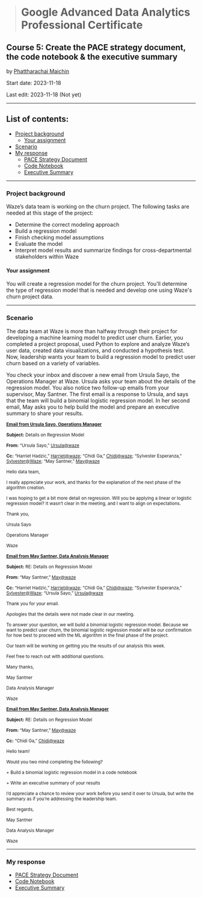 > # Google Advanced Data Analytics Professional Certificate

## **Course 5: Create the PACE strategy document, the code notebook & the executive summary**

by [Phattharachai Maichin](https://www.linkedin.com/in/phattharachai-m/)

Start date: 2023-11-18

Last edit: 2023-11-18 (Not yet)
***
## List of contents:
- [Project background](#project-background)
  - [Your assignment](#your-assignment)
- [Scenario](#scenario)
- [My response](#my-response)
  + [PACE Strategy Document](https://docs.google.com/document/d/14DZwKsE8x0iD1rdTuM6-Yl7GtKPvIfrKZBitCzOCsbE/edit?usp=sharing)
  + [Code Notebook]()
  + [Executive Summary](https://docs.google.com/presentation/d/1asfp8f1V8w6oskbJxnf26qfMzQPVCXZgLkzJoNwIPM0/edit?usp=sharing&resourcekey=0-cyCksdsDxpjJHpyUzci2TQ)

___
### Project background
Waze’s data team is working on the churn project. The following tasks are needed at this stage of the project:
  + Determine the correct modeling approach
  + Build a regression model
  + Finish checking model assumptions
  + Evaluate the model
  + Interpret model results and summarize findings for cross-departmental stakeholders within Waze

#### Your assignment
You will create a regression model for the churn project. You'll determine the type of regression model that is needed and develop one using Waze's churn project data.
___
### Scenario
The data team at Waze is more than halfway through their project for developing a machine learning model to predict user churn. Earlier, you completed a project proposal, used Python to explore and analyze Waze’s user data, created data visualizations, and conducted a hypothesis test. Now, leadership wants your team to build a regression model to predict user churn based on a variety of variables.

You check your inbox and discover a new email from Ursula Sayo, the Operations Manager at Waze. Ursula asks your team about the details of the regression model. You also notice two follow-up emails from your supervisor, May Santner. The first email is a response to Ursula, and says that the team will build a binomial logistic regression model. In her second email, May asks you to help build the model and prepare an executive summary to share your results.

<sub><ins>**Email from Ursula Sayo, Operations Manager**</ins>

<sub>**Subject:** Details on Regression Model

<sub>**From:** “Ursula Sayo,” <ins>Ursula@waze</ins>

<sub>**Cc:** “Harriet Hadzic,” <ins>Harriet@waze</ins>; “Chidi Ga,” <ins>Chidi@waze</ins>; “Sylvester Esperanza,” <ins>Sylvester@Waze</ins>; “May Santner,” <ins>May@waze</ins>

<sub>Hello data team,

<sub>I really appreciate your work, and thanks for the explanation of the next phase of the algorithm creation.

<sub>I was hoping to get a bit more detail on regression. Will you be applying a linear or logistic regression model? It wasn’t clear in the meeting, and I want to align on expectations. 

<sub>Thank you, 

<sub>Ursula Sayo

<sub>Operations Manager

<sub>Waze

<sub><ins>**Email from May Santner, Data Analysis Manager**</ins>

<sub>**Subject:** RE: Details on Regression Model

<sub>**From:** “May Santner,” <ins>May@waze</ins>

<sub>**Cc:** “Harriet Hadzic,” <ins>Harriet@waze</ins>; “Chidi Ga,” <ins>Chidi@waze</ins>; “Sylvester Esperanza,” <ins>Sylvester@Waze</ins>; “Ursula Sayo,” <ins>Ursula@waze</ins>

<sub>Thank you for your email. 

<sub>Apologies that the details were not made clear in our meeting.

<sub>To answer your question, we will build a binomial logistic regression model. Because we want to predict user churn, the binomial logistic regression model will be our confirmation for how best to proceed with the ML algorithm in the final phase of the project. 

<sub>Our team will be working on getting you the results of our analysis this week. 

<sub>Feel free to reach out with additional questions. 

<sub>Many thanks,

<sub>May Santner

<sub>Data Analysis Manager

<sub>Waze

<sub><ins>**Email from May Santner, Data Analysis Manager**</ins>

<sub>**Subject:** RE: Details on Regression Model

<sub>**From:** “May Santner,” <ins>May@waze</ins>

<sub>**Cc:** “Chidi Ga,” <ins>Chidi@waze</ins>

<sub>Hello team! 

<sub>Would you two mind completing the following? 

<sub>+ Build a binomial logistic regression model in a code notebook

<sub>+ Write an executive summary of your results

<sub>I’d appreciate a chance to review your work before you send it over to Ursula, but write the summary as if you’re addressing the leadership team. 

<sub>Best regards,

<sub>May Santner

<sub>Data Analysis Manager

<sub>Waze
___
### My response
+ [PACE Strategy Document](https://docs.google.com/document/d/14DZwKsE8x0iD1rdTuM6-Yl7GtKPvIfrKZBitCzOCsbE/edit?usp=sharing)
+ [Code Notebook]()
+ [Executive Summary](https://docs.google.com/presentation/d/1asfp8f1V8w6oskbJxnf26qfMzQPVCXZgLkzJoNwIPM0/edit?usp=sharing&resourcekey=0-cyCksdsDxpjJHpyUzci2TQ)
